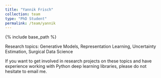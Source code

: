 ```yaml
---
title: "Yannik Frisch"
collection: team
type: "PhD Student"
permalink: /team/yannik
---
```


{% include base_path %}

Research topics: Generative Models, Representation Learning, Uncertainty Estimation, Surgical Data Science

If you want to get involved in research projects on these topics and have experience working with Python deep learning libraries, please do not hesitate to email me.